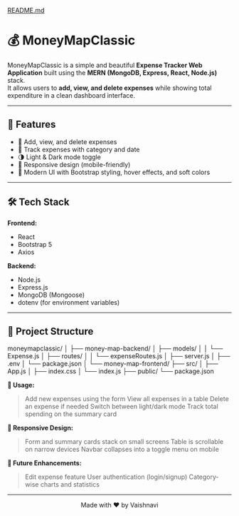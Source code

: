 [README.md](https://github.com/user-attachments/files/22390523/README.md)
# 💰 MoneyMapClassic

MoneyMapClassic is a simple and beautiful **Expense Tracker Web Application** built using the **MERN (MongoDB, Express, React, Node.js)** stack.  
It allows users to **add, view, and delete expenses** while showing total expenditure in a clean dashboard interface.  

---

## 🌟 Features

- 📌 Add, view, and delete expenses  
- 📅 Track expenses with category and date  
- 🌗 Light & Dark mode toggle  
- 📱 Responsive design (mobile-friendly)  
- 🎨 Modern UI with Bootstrap styling, hover effects, and soft colors  

---

## 🛠 Tech Stack

**Frontend:**
- React
- Bootstrap 5
- Axios

**Backend:**
- Node.js
- Express.js
- MongoDB (Mongoose)
- dotenv (for environment variables)

---

## 📂 Project Structure

moneymapclassic/
│
├── money-map-backend/
│ ├── models/
│ │ └── Expense.js
│ ├── routes/
│ │ └── expenseRoutes.js
│ ├── server.js
│ ├── .env
│ └── package.json
│
└── money-map-frontend/
├── src/
│ ├── App.js
│ ├── index.css
│ └── index.js
├── public/
└── package.json

**🚀 Usage:**
> Add new expenses using the form
> View all expenses in a table
> Delete an expense if needed
> Switch between light/dark mode
> Track total spending on the summary card

**📱 Responsive Design:**
> Form and summary cards stack on small screens
> Table is scrollable on narrow devices
> Navbar collapses into a toggle menu on mobile

**📌 Future Enhancements:**
> Edit expense feature
> User authentication (login/signup)
> Category-wise charts and statistics


---

<p align="center">
Made with ❤️ by Vaishnavi
</p>
